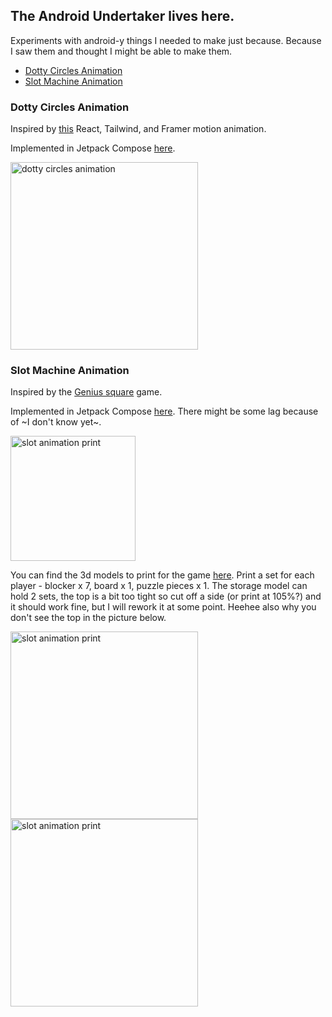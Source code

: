 ## The Android Undertaker lives here.

Experiments with android-y things I needed to make just because. Because I saw them and thought I might be able to make them. 

* [Dotty Circles Animation](#dotty-circles-animation)
* [Slot Machine Animation](#slot-machine-animation)

### Dotty Circles Animation

Inspired by [this](https://www.instagram.com/p/Cw0ddsVLQlS/) React, Tailwind, and Framer motion animation.

Implemented in Jetpack Compose [here](app/src/main/java/com/kinnerapriyap/undertaker/ui/composables/DottyCirclesAnimationScreen.kt).

<img src="https://github.com/kinnerapriyap/the-android-undertaker/assets/10446250/9bfd179a-41ce-4524-ae03-6081112f3439" width = "300" alt="dotty circles animation"/>

### Slot Machine Animation

Inspired by the [Genius square](https://boardgamegeek.com/boardgame/273065/genius-square) game.

Implemented in Jetpack Compose [here](app/src/main/java/com/kinnerapriyap/undertaker/ui/composables/SlotMachineAnimationScreen.kt). There might be some lag because of ~I don't know yet~.

<img src="https://github.com/kinnerapriyap/the-android-undertaker/assets/10446250/4c71a062-42b8-4658-adff-dcce7fd45ee6" width = "200" alt="slot animation print"/>


You can find the 3d models to print for the game [here](https://github.com/kinnerapriyap/the-android-undertaker/tree/main/3dModels/slotAnimation). 
Print a set for each player - blocker x 7, board x 1, puzzle pieces x 1. The storage model can hold 2 sets, the top is a bit too tight so cut off a side (or print at 105%?) and it should work fine, but I will rework it at some point. Heehee also why you don't see the top in the picture below.

<img src="https://github.com/kinnerapriyap/the-android-undertaker/assets/10446250/d216e748-9c50-4d6d-a6da-1796cca9332a" width = "300" alt="slot animation print"/>     <img src="https://github.com/kinnerapriyap/the-android-undertaker/assets/10446250/eb48979c-6aa2-4922-a6b5-c541f805f077" width = "300" alt="slot animation print"/>
